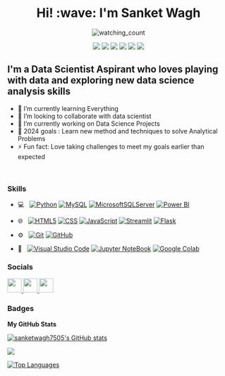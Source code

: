 <h1 align='center'> Hi! :wave: I'm Sanket Wagh</h1>
<p align='center'>
</p>

<p align="center"> 
  <img src="https://komarev.com/ghpvc/?username=sanketwagh7505&color=brightgreen" alt="watching_count" />
</p>
<p align="center">
<img src="https://img.shields.io/badge/Age-23-blue" />
  <img src="https://img.shields.io/badge/Focus-Machine%20Learning-brightgreen"/>
  <img src="https://img.shields.io/badge/Lives-India-success" />
  <img src="https://img.shields.io/badge/Languages-English%20%26%20Marathi%20%26%20Gujarati-navyblue" />
  <img src="https://img.shields.io/badge/Fav%20PLang-Python-success" />
 <img src="https://img.shields.io/badge/Fav%20Viz%20Tool-Power BI-success" />
</p>

## I'm a Data Scientist Aspirant who loves playing with data and exploring new data science analysis skills

* 🌱 I’m currently learning Everything
* 👯 I’m looking to collaborate with data scientist
* 🔭 I’m currently working on Data Science Projects
* 🥅 2024 goals : Learn new method and techniques to solve Analytical Problems
* ⚡ Fun fact: Love taking challenges to meet my goals earlier than expected

<br>

### Skills


- 💻 &nbsp;
  [![Python](https://img.shields.io/badge/-Python-333333?style=flat&logo=python)](https://www.python.org/)
  [![MySQL](https://img.shields.io/badge/-MySQL-333333?style=flat&logo=mysql)](https://www.mysql.com/)
  [![MicrosoftSQLServer](https://img.shields.io/badge/-MicrosoftSQLServer-333333?style=flat&logo=microsoftsqlserver)](https://learn.microsoft.com/en-us/sql/?view=sql-server-ver16)
  [![Power BI](https://img.shields.io/badge/-PowerBI-F2C811?style=flat&logo=powerbi&logoColor=white"/)](https://www.microsoft.com/en-us/power-platform/products/power-bi)
  
- 🌐 &nbsp;
  [![HTML5](https://img.shields.io/badge/-HTML5-333333?style=flat&logo=HTML5)](https://html.com/)
  [![CSS](https://img.shields.io/badge/-CSS-333333?style=flat&logo=CSS3&logoColor=1572B6)](https://www.w3.org/Style/CSS/Overview.en.html)
  [![JavaScript](https://img.shields.io/badge/-JavaScript-333333?style=flat&logo=javascript)](https://www.javascript.com/)
  [![Streamlit](https://img.shields.io/badge/-Streamlit-333333?style=flat&logo=streamlit)](https://streamlit.io/)
  [![Flask](https://img.shields.io/badge/-Flask-333333?style=flat&logo=flask)](https://flask.palletsprojects.com/en/latest/)

- ⚙️ &nbsp;
  [![Git](https://img.shields.io/badge/-Git-333333?style=flat&logo=git)](https://git-scm.com/doc)
  [![GitHub](https://img.shields.io/badge/-GitHub-333333?style=flat&logo=github)](https://github.com/)
- 🔧 &nbsp;
  [![Visual Studio Code](https://img.shields.io/badge/-Visual%20Studio%20Code-333333?style=flat&logo=visual-studio-code&logoColor=007ACC)](https://code.visualstudio.com/)
  [![Jupyter NoteBook](https://img.shields.io/badge/-Jupyter%20Notebook-333333?style=flat&logo=jupyter-notebook&logoColor=007ACC)](https://jupyter.org/)
  [![Google Colab](https://img.shields.io/badge/-Google%20Colab-333333?style=flat&logo=google-colab&logoColor=007ACC)](https://colab.research.google.com/)



### Socials

<p align="left"> <a href="https://www.github.com/sanketwagh7505" target="_blank" rel="noreferrer"> <picture> <source media="(prefers-color-scheme: dark)" srcset="https://raw.githubusercontent.com/danielcranney/readme-generator/main/public/icons/socials/github-dark.svg" /> <source media="(prefers-color-scheme: light)" srcset="https://raw.githubusercontent.com/danielcranney/readme-generator/main/public/icons/socials/github.svg" /> <img src="https://raw.githubusercontent.com/danielcranney/readme-generator/main/public/icons/socials/github.svg" width="32" height="32" /> </picture> </a> <a href="http://www.instagram.com/sanket_0412" target="_blank" rel="noreferrer"> <picture> <source media="(prefers-color-scheme: dark)" srcset="https://raw.githubusercontent.com/danielcranney/readme-generator/main/public/icons/socials/instagram-dark.svg" /> <source media="(prefers-color-scheme: light)" srcset="https://raw.githubusercontent.com/danielcranney/readme-generator/main/public/icons/socials/instagram.svg" /> <img src="https://raw.githubusercontent.com/danielcranney/readme-generator/main/public/icons/socials/instagram.svg" width="32" height="32" /> </picture> </a> <a href="https://www.linkedin.com/in/sanket-wagh-04-12-2000-j" target="_blank" rel="noreferrer"> <picture> <source media="(prefers-color-scheme: dark)" srcset="https://raw.githubusercontent.com/danielcranney/readme-generator/main/public/icons/socials/linkedin-dark.svg" /> <source media="(prefers-color-scheme: light)" srcset="https://raw.githubusercontent.com/danielcranney/readme-generator/main/public/icons/socials/linkedin.svg" /> <img src="https://raw.githubusercontent.com/danielcranney/readme-generator/main/public/icons/socials/linkedin.svg" width="32" height="32" /> </picture> </a></p>

### Badges

<b>My GitHub Stats</b>

<a href="http://www.github.com/sanketwagh7505"><img src="https://github-readme-stats.vercel.app/api?username=sanketwagh7505&show_icons=true&hide=prs,issues,&count_private=true&title_color=0891b2&text_color=ffffff&icon_color=0891b2&bg_color=1c1917&hide_border=true&show_icons=true" alt="sanketwagh7505's GitHub stats" /></a>

<a href="http://www.github.com/sanketwagh7505"><img src="https://github-readme-streak-stats.herokuapp.com/?user=sanketwagh7505&stroke=ffffff&background=1c1917&ring=0891b2&fire=0891b2&currStreakNum=ffffff&currStreakLabel=0891b2&sideNums=ffffff&sideLabels=ffffff&dates=ffffff&hide_border=true" /></a>

<a href="https://github.com/sanketwagh7505" align="left"><img src="https://github-readme-stats.vercel.app/api/top-langs/?username=sanketwagh7505&langs_count=10&title_color=0891b2&text_color=ffffff&icon_color=0891b2&bg_color=1c1917&hide_border=true&locale=en&custom_title=Top%20%Languages" alt="Top Languages" /></a>

